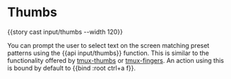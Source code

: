 # Thumbs

{{story cast input/thumbs --width 120}}

You can prompt the user to select text on the screen matching preset patterns using the {{api input/thumbs}} function. This is similar to the functionality offered by [tmux-thumbs](https://github.com/fcsonline/tmux-thumbs) or [tmux-fingers](https://github.com/Morantron/tmux-fingers/). An action using this is bound by default to {{bind :root ctrl+a f}}.
